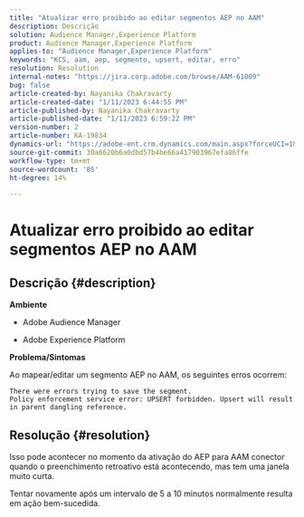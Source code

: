 ```yaml
---
title: "Atualizar erro proibido ao editar segmentos AEP no AAM"
description: Descrição
solution: Audience Manager,Experience Platform
product: Audience Manager,Experience Platform
applies-to: "Audience Manager,Experience Platform"
keywords: "KCS, aam, aep, segmento, upsert, editar, erro"
resolution: Resolution
internal-notes: "https://jira.corp.adobe.com/browse/AAM-61009"
bug: false
article-created-by: Nayanika Chakravarty
article-created-date: "1/11/2023 6:44:55 PM"
article-published-by: Nayanika Chakravarty
article-published-date: "1/11/2023 6:59:22 PM"
version-number: 2
article-number: KA-19834
dynamics-url: "https://adobe-ent.crm.dynamics.com/main.aspx?forceUCI=1&pagetype=entityrecord&etn=knowledgearticle&id=de13e505-e091-ed11-aad1-6045bd006e5a"
source-git-commit: 30a6620b6a0dbd57b4be66a417903967efa86ffe
workflow-type: tm+mt
source-wordcount: '85'
ht-degree: 14%

---
```


# Atualizar erro proibido ao editar segmentos AEP no AAM

## Descrição {#description}


<b>Ambiente</b>

- Adobe Audience Manager

- Adobe Experience Platform

<b>Problema/Sintomas</b>

Ao mapear/editar um segmento AEP no AAM, os seguintes erros ocorrem:


```
There were errors trying to save the segment.
Policy enforcement service error: UPSERT forbidden. Upsert will result in parent dangling reference.
```



## Resolução {#resolution}


Isso pode acontecer no momento da ativação do AEP para AAM conector quando o preenchimento retroativo está acontecendo, mas tem uma janela muito curta.

Tentar novamente após um intervalo de 5 a 10 minutos normalmente resulta em ação bem-sucedida.
